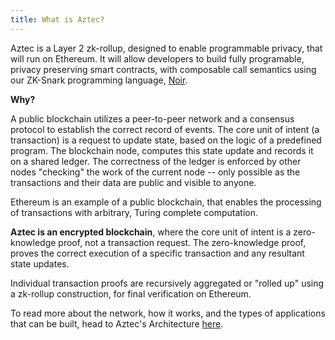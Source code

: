 ```yaml
---
title: What is Aztec?
---
```


Aztec is a Layer 2 zk-rollup, designed to enable programmable privacy, that will run on Ethereum. It will allow developers to build fully programable, privacy preserving smart contracts, with composable call semantics using our ZK-Snark programming language, [Noir](./noir).

**Why?**

A public blockchain utilizes a peer-to-peer network and a consensus protocol to establish the correct record of events. The core unit of intent (a transaction) is a request to update state, based on the logic of a predefined program. The blockchain node, computes this state update and records it on a shared ledger. The correctness of the ledger is enforced by other nodes "checking" the work of the current node -- only possible as the transactions and their data are public and visible to anyone.

Ethereum is an example of a public blockchain, that enables the processing of transactions with arbitrary, Turing complete computation.

**Aztec is an encrypted blockchain**, where the core unit of intent is a zero-knowledge proof, not a transaction request. The zero-knowledge proof, proves the correct execution of a specific transaction and any resultant state updates.

Individual transaction proofs are recursively aggregated or "rolled up" using a zk-rollup construction, for final verification on Ethereum.

To read more about the network, how it works, and the types of applications that can be built, head to Aztec's Architecture [here](./aztec/overview).
